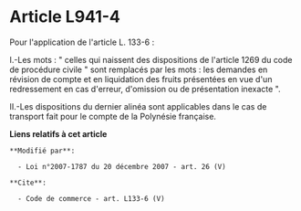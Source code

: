 # Article L941-4

Pour l'application de l'article L. 133-6 : 

I.-Les mots : " celles qui naissent des dispositions de l'article 1269 du code de procédure civile " sont remplacés par les
mots : les demandes en révision de compte et en liquidation des fruits présentées en vue d'un redressement en cas d'erreur,
d'omission ou de présentation inexacte ". 

II.-Les dispositions du dernier alinéa sont applicables dans le cas de transport fait pour le compte de la Polynésie
française.

**Liens relatifs à cet article**

	**Modifié par**:

	  - Loi n°2007-1787 du 20 décembre 2007 - art. 26 (V)

	**Cite**:

	  - Code de commerce - art. L133-6 (V)
